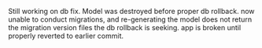 Still working on db fix. Model was destroyed before proper db rollback. now unable to conduct migrations, and re-generating the model does not return the migration version files the db rollback is seeking. app is broken until properly reverted to earlier commit.